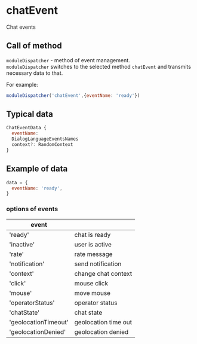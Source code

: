 # chatEvent
Chat events
   
## Call of method
`moduleDispatcher` - method of event management.   
`moduleDispatcher` switches to the selected method `chatEvent` and transmits necessary data to that. 

For example:
```javascript
moduleDispatcher('chatEvent',{eventName: 'ready'})
```

## Typical data
```javascript
ChatEventData {   
  eventName:   
  DialogLanguageEventsNames   
  context?: RandomContext   
}   
```

## Example of data
```javascript
data = {   
  eventName: 'ready',   
} 
```

### options of events
| event                    |                      |
|--------------------------|----------------------| 
| 'ready'                  | chat is ready        |
| 'inactive'               | user is active       |
| 'rate'                   | rate message         |
| 'notification'           | send notification    |
| 'context'                | change chat context  |
| 'click'                  | mouse click          |
| 'mouse'                  | move mouse           |
| 'operatorStatus'         | operator status      |
| 'chatState'              | chat state           |
| 'geolocationTimeout'     | geolocation time out |
| 'geolocationDenied'      | geolocation denied   |
